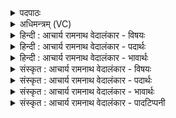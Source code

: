 <details><summary>पदपाठः</summary>

त्रि꣡क꣢꣯द्रुकेषु। त्रि। क꣣द्रुकेषु। चे꣡तन꣢꣯म्। दे꣣वा꣡सः꣢। य꣣ज्ञ꣢म्। अ꣣त्नत। त꣣म्। इत्। व꣣र्द्धन्तु। नः। गि꣡रः꣢꣯। ७२४।
</details>

<details><summary>अधिमन्त्रम् (VC)</summary>

- इन्द्रः
- श्रुतकक्षः सुकक्षो वा आङ्गिरसः
- गायत्री
- षड्जः
</details>

<details><summary>हिन्दी : आचार्य रामनाथ वेदालंकार - विषयः</summary>

अगले मन्त्र में उपासना-यज्ञ का विषय है।
</details>

<details><summary>हिन्दी : आचार्य रामनाथ वेदालंकार - पदार्थः</summary>

पदार्थान्वयभाषाः -  (देवासः)विद्वान् लोग(त्रिकद्रुकेषु)जिनमें आत्मा,मन और बुद्धि ये तीन मूल केन्द्र होते हैं उन व्यवहारों में(चेतनम्)चेतना प्रदान करनेवाले(यज्ञम्)उपासनायज्ञ को(अत्नत)फैलाते हैं।(तम् इत्)उसी उपासनायज्ञ को(नः)हमारी(गिरः)स्तुतिवाणियाँ(वर्धन्तु)बढ़ायें ॥३॥
</details>

<details><summary>हिन्दी : आचार्य रामनाथ वेदालंकार - भावार्थः</summary>

भावार्थभाषाः -  परमेश्वर की उपासना से मनुष्य की आत्मा में चेतना का प्रवाह, जागरूकता, कर्तव्यनिष्ठा, शूरता, कर्मण्यता, विजयशीलता, परोपकारिता इत्यादि गुण स्वयं ही आ जाते हैं ॥३॥ इस खण्ड में जीवात्मा-परमात्मा व गुरु-शिष्य विषयों का वर्णन होने से इस खण्ड की पूर्व खण्ड के साथ सङ्गति जाननी चाहिए ॥ द्वितीय अध्याय में प्रथम खण्ड समाप्त ॥
</details>

<details><summary>संस्कृत : आचार्य रामनाथ वेदालंकार - विषयः</summary>

अथोपासनायज्ञविषयमाह।
</details>

<details><summary>संस्कृत : आचार्य रामनाथ वेदालंकार - पदार्थः</summary>

पदार्थान्वयभाषाः -  (देवासः)विद्वांसो जनाः(त्रिकद्रुकेषु२)त्रीणि कद्रुकाणि केन्द्रकीलकानि आत्ममनोबुद्ध्याख्यानि येषु तेषु व्यवहारेषु(चेतनम्)चेतयितारम्(यज्ञम्)उपासनायज्ञम्(अत्नत)विस्तारयन्ति।(तम् इत्)तमेव उपासनायज्ञम्(नः)अस्माकम्(गिरः)स्तुतिवाचः(वर्धन्तु)वर्धयन्तु ॥३॥
</details>

<details><summary>संस्कृत : आचार्य रामनाथ वेदालंकार - भावार्थः</summary>

भावार्थभाषाः -  परमेश्वरोपासनया मनुष्यस्यात्मनि चेतनाप्रवाहो जागरूकता कर्तव्यनिष्ठा शूरता कर्मण्यता विजेतृता परोपकारितेत्यादयो गुणाः स्वत एव समायान्ति ॥३॥ अस्मिन् खण्डे जीवात्मपरमात्मगुरुशिष्यविषयवर्णनादेतत्खण्डस्य पूर्वखण्डेन संगतिर्वेद्या ॥
</details>

<details><summary>संस्कृत : आचार्य रामनाथ वेदालंकार - पादटिप्पनी</summary>

टिप्पणी:   १. ऋ० ८।१३।१८ अन्ते ‘स॒दावृ॑धम्’ इत्यधिकम्, ऋषिः नारदः काण्वः, छन्दः उष्णिक्। ८।९२।२१, अथ० २०।११०।३। २. त्रिकद्रुकेषु अभिप्लाविकेषु अहस्सु ज्योतिर्गौरायुरिति त्रिकद्रुकाः तेषु—इति सा०। ज्योतिर्गौरायुरितीति चतुर्थपञ्चमषष्ठानामाभि- प्लाविकानामह्नां नाम्नां प्रतीकमात्रम्। अस्ति गवामयनादिकं सत्रं, तच्च एकषष्ट्युत्तरत्रिशतदिननिर्वर्त्यं भवति। तत्र प्रायणीयोऽतिरात्रनाम प्रथममहः, चतुर्विंशनाम द्वितीयमहः, उक्थनाम तृतीयम्, ज्योतिर्गोः चतुर्थमहः, आयुर्गौः पञ्चममहः, आयुर्ज्योतिरिति नामकं षष्ठमहः। एतान्येव षडहानि आभिप्लाविकान्युच्यन्ते, तेष्वेव शेषाण्यहानि चतुर्थादीनि त्रीणि त्रिकद्रुकाणीति—सामश्रमी।
</details>